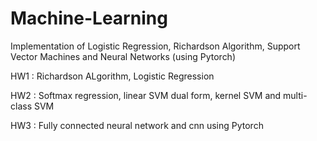 # Machine-Learning
Implementation of Logistic Regression, Richardson Algorithm, Support Vector Machines and Neural Networks (using Pytorch)

HW1 : Richardson ALgorithm, Logistic Regression

HW2 : Softmax regression, linear SVM dual form, kernel SVM and multi-class SVM

HW3 : Fully connected neural network and cnn using Pytorch
